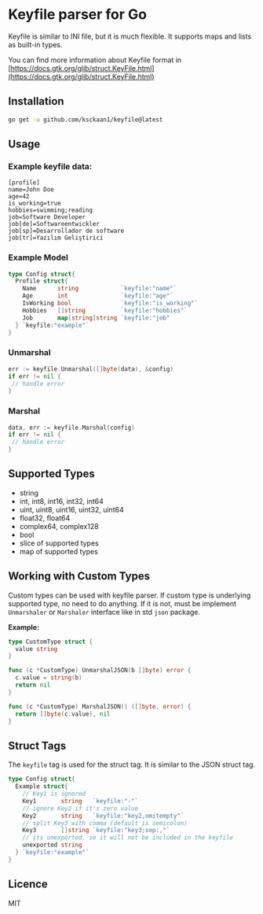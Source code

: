 # Keyfile parser for Go

Keyfile is similar to INI file, but it is much flexible. It supports maps and lists as built-in types.

You can find more information about Keyfile format in [https://docs.gtk.org/glib/struct.KeyFile.html](https://docs.gtk.org/glib/struct.KeyFile.html)

## Installation

```sh
go get -u github.com/ksckaan1/keyfile@latest
```

## Usage

### Example keyfile data:

```keyfile
[profile]
name=John Doe
age=42
is_working=true
hobbies=swimming;reading
job=Software Developer
job[de]=Softwareentwickler
job[sp]=Desarrollador de software
job[tr]=Yazılım Geliştirici
```

### Example Model

```go
type Config struct{
  Profile struct{
    Name      string            `keyfile:"name"`
    Age       int               `keyfile:"age"`
    IsWorking bool              `keyfile:"is_working"`
    Hobbies   []string          `keyfile:"hobbies"`
    Job       map[string]string `keyfile:"job"
  } `keyfile:"example"`
}
```

### Unmarshal
```go
err := keyfile.Unmarshal([]byte(data), &config)
if err != nil {
 // handle error
}
```

### Marshal
```go
data, err := keyfile.Marshal(config)
if err != nil {
 // handle error
}
```

## Supported Types

- string
- int, int8, int16, int32, int64
- uint, uint8, uint16, uint32, uint64
- float32, float64
- complex64, complex128
- bool
- slice of supported types
- map of supported types

## Working with Custom Types

Custom types can be used with keyfile parser. If custom type is underlying supported type, no need to do anything. If it is not, must be implement `Unmarshaler` or `Marshaler` interface like in std `json` package.

**Example:**

```go
type CustomType struct {
  value string
}

func (c *CustomType) UnmarshalJSON(b []byte) error {
  c.value = string(b)
  return nil
}

func (c *CustomType) MarshalJSON() ([]byte, error) {
  return []byte(c.value), nil
}
```

## Struct Tags

The `keyfile` tag is used for the struct tag. It is similar to the JSON struct tag.

```go
type Config struct{
  Example struct{
    // Key1 is ignored
    Key1       string   `keyfile:"-"`
    // ignore Key2 if it's zero value
    Key2       string   `keyfile:"key2,omitempty"`
    // split Key3 with comma (default is semicolon)
    Key3       []string `keyfile:"key3;sep:,"`
    // its unexported, so it will not be included in the keyfile
    unexported string
  } `keyfile:"example"`
}
```

## Licence

MIT
